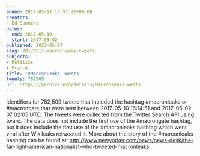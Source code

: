 ```yaml
---
added: 2017-05-17 13:57:22+00:00
creators:
- Ed Summers
dates:
- end: 2017-05-10
  start: 2017-05-02
published: 2017-05-17
slug: 20170517-macronleaks-tweets
subjects:
- Politics
- France
title: '#MacronLeaks Tweets'
tweets: 782509
url: https://archive.org/details/MacronleaksTweets
---
```


Identifiers for 782,509 tweets that included the hashtag #macronleaks or #macrongate that were sent between 2017-05-10 16:14:51 and 2017-05-02 07:02:05 UTC. The tweets were collected from the Twitter Search API using twarc. The data does not include the first use of the #macrongate hashtag, but it does include the first use of the #macronleaks hashtag which went viral after Wikileaks retweeted it. More about the story of the #marconleaks hashtag can be found at: <a href="http://www.newyorker.com/news/news-desk/the-far-right-american-nationalist-who-tweeted-macronleaks">http://www.newyorker.com/news/news-desk/the-far-right-american-nationalist-who-tweeted-macronleaks</a>
